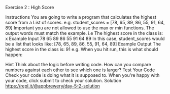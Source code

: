 Exercise 2 : High Score

Instructions
You are going to write a program that calculates the highest score from a List of scores.
e.g. student_scores = [78, 65, 89, 86, 55, 91, 64, 89]
Important you are not allowed to use the max or min functions. The output words must match the example. i.e
The highest score in the class is: x
Example Input
78 65 89 86 55 91 64 89
In this case, student_scores would be a list that looks like: [78, 65, 89, 86, 55, 91, 64, 89]
Example Output
The highest score in the class is: 91
e.g. When you hit run, this is what should happen:

Hint
Think about the logic before writing code. How can you compare numbers against each other to see which one is larger?
Test Your Code
Check your code is doing what it is supposed to. When you're happy with your code, click submit to check your solution.
Solution
https://repl.it/@appbrewery/day-5-2-solution